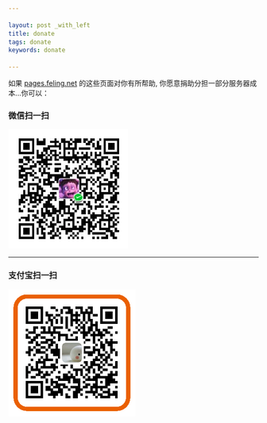 ```yaml
---

layout: post _with_left
title: donate
tags: donate
keywords: donate

---
```


如果 [pages.feling.net](/) 的这些页面对你有所帮助, 你愿意捐助分担一部分服务器成本...你可以：

### 微信扫一扫
![](/images/donate-wechat.png)

<hr>

### 支付宝扫一扫       
![](/images/donate-alipay-small.png)




